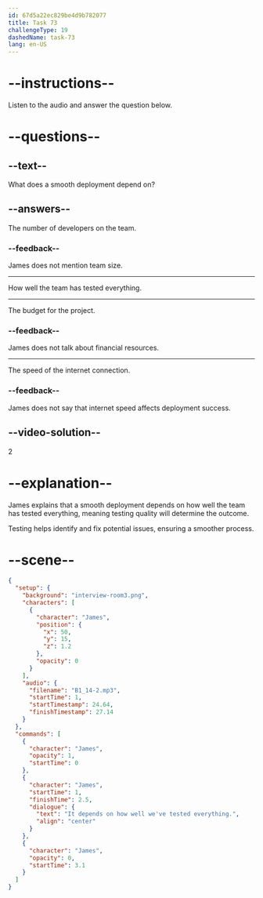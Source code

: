 ```yaml
---
id: 67d5a22ec829be4d9b782077
title: Task 73
challengeType: 19
dashedName: task-73
lang: en-US
---
```


<!-- (audio) James: It depends on how well we've tested everything. -->

# --instructions--

Listen to the audio and answer the question below.

# --questions--

## --text--

What does a smooth deployment depend on?

## --answers--

The number of developers on the team.

### --feedback--

James does not mention team size.

---

How well the team has tested everything.

---

The budget for the project.

### --feedback--

James does not talk about financial resources.

---

The speed of the internet connection.

### --feedback--

James does not say that internet speed affects deployment success.

## --video-solution--

2

# --explanation--

James explains that a smooth deployment depends on how well the team has tested everything, meaning testing quality will determine the outcome. 

Testing helps identify and fix potential issues, ensuring a smoother process.

# --scene--

```json
{
  "setup": {
    "background": "interview-room3.png",
    "characters": [
      {
        "character": "James",
        "position": {
          "x": 50,
          "y": 15,
          "z": 1.2
        },
        "opacity": 0
      }
    ],
    "audio": {
      "filename": "B1_14-2.mp3",
      "startTime": 1,
      "startTimestamp": 24.64,
      "finishTimestamp": 27.14
    }
  },
  "commands": [
    {
      "character": "James",
      "opacity": 1,
      "startTime": 0
    },
    {
      "character": "James",
      "startTime": 1,
      "finishTime": 2.5,
      "dialogue": {
        "text": "It depends on how well we've tested everything.",
        "align": "center"
      }
    },
    {
      "character": "James",
      "opacity": 0,
      "startTime": 3.1
    }
  ]
}
```
